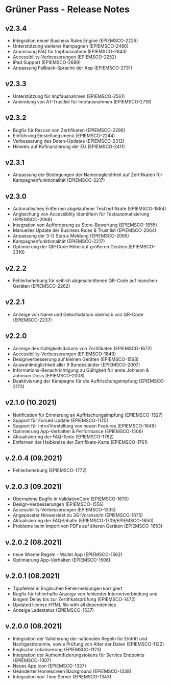 # Grüner Pass - Release Notes

## v2.3.4

- Integration neuer Business Rules Engine (EPIEMSCO-2225)
- Unterstützung weiterer Kampagnen (EPIEMSCO-2486)
- Anpassung FAQ für Impfausnahme (EPIEMSCO-2643)
- Accessibility-Verbesserungen (EPIEMSCO-2252)
- iPad Support (EPIEMSCO-2689)
- Anpassung Fallback-Sprache der App (EPIEMSCO-2731)

## v2.3.3

- Unterstützung für Impfausnahmen (EPIEMSCO-2561)
- Anbindung von AT-Trustlist für Impfausnahmen (EPIEMSCO-2718)

## v2.3.2

- Bugfix für Rescan von Zertifikaten (EPIEMSCO-2296)
- Einführung Einstellungsmenü (EPIEMSCO-2244)
- Verbesserung des Daten-Updates (EPIEMSCO-2312)
- Hinweis auf Kofinanzierung der EU (EPIEMSCO-2411)

## v2.3.1

- Anpassung der Bedingungen der Namensgleichheit auf Zertifikaten für Kampagnenfunktionalität (EPIEMSCO-2217)

## v2.3.0

- Automatisches Entfernen abgelaufener Testzertifikate (EPIEMSCO-1884)
- Angleichung von Accessiblity Identifiern für Testautomatisierung (EPIEMSCO-2068)
- Integration von Aufforderung zu Store-Bewertung (EPIEMSCO-1655)
- Manuelles Update der Business Rules & Trust list (EPIEMSCO-2064)
- Anpassung der 3-G Status Meldung (EPIEMSCO-2065)
- Kampagnenfunktionalität (EPIEMSCO-2217)
- Optimierung der QR-Code Höhe auf größeren Geräten (EPIEMSCO-2310)

## v2.2.2

- Fehlerbehebung für seitlich abgeschnittenen QR-Code auf manchen Geräten (EPIEMSCO-2262)

## v2.2.1

- Anzeige von Name und Geburtsdatum oberhalb von QR-Code (EPIEMSCO-2237)

## v2.2.0

- Anzeige des Gültigkeitsdatums von Zertifikaten (EPIEMSCO-1672)
- Accessibility-Verbesserungen (EPIEMSCO-1849)
- Designverbesserung auf kleinen Geräten (EPIEMSCO-1568)
- Auswahlmöglichkeit aller 9 Bundesländer (EPIEMSCO-2007)
- Informations-Benachrichtigung zu Gültigkeit für erste Johnson & Johnson Dosis (EPIEMSCO-2008)
- Deaktivierung der Kampagne für die Auffrischungsimpfung (EPIEMSCO-2173)

## v2.1.0  (10.2021)
- Notification für Erinnerung an Auffrischungsimpfung (EPIEMSCO-1527)
- Support für Forced Update (EPIEMSCO-1125)
- Support für Intro/Vorstellung von neuen Features (EPIEMSCO-1649)
- Optimierung App-Verhalten & Performance (EPIEMSCO-1506)
- Aktualisierung der FAQ-Texte (EPIEMSCO-1762)
- Entfernen der Halbkreise der Zertifikats-Karte (EPIEMSCO-1761)

## v.2.0.4 (09.2021)

- Fehlerbehebung (EPIEMSCO-1772)

## v.2.0.3 (09.2021)

- Übernahme Bugfix in ValidationCore (EPIEMSCO-1670)
- Design-Verbesserungen (EPIEMSCO-1556)
- Accessibility-Verbesserungen (EPIEMSCO-1335)
- Angepasster Hinweistext zu 3G-Voransicht (EPIEMSCO-1675)
- Aktualisierung der FAQ-Inhalte (EPIEMSCO-1709/EPIEMSCO-1650)
- Probleme beim Import von PDFs auf älteren Geräten (EPIEMSCO-1653)

## v.2.0.2 (08.2021)
- neue Wiener Regeln - Wallet App (EPIEMSCO-1562)
- Optimierung App-Verhalten (EPIEMSCO-1506)

## v.2.0.1 (08.2021)

- Tippfehler in Englischen Fehlermeldungen korrigiert
- Bugfix für fehlerhafte Anzeige von fehlender Internetverbindung und langem Delay bis zur Zertifikatsprüfung (EPIEMSCO-1472)
- Updated license HTML file with all dependencies
- Anzeige Ladestatus (EPIEMSCO-1537)

## v.2.0.0 (08.2021)

- Integration der Validierung der nationalen Regeln für Eintritt und Nachgastronomie, sowie Prüfung von Alter der Daten (EPIEMSCO-1122)
- Englische Lokalisierung (EPIEMSCO-1123)
- Integration der Authentifizierungstokens für Service Endpoints (EPIEMSCO-1307)
- Neues App Icon (EPIEMSCO-1337)
- Geänderter Homescreen Background (EPIEMSCO-1338)
- Integration von Time Server (EPIEMSCO-1343)
